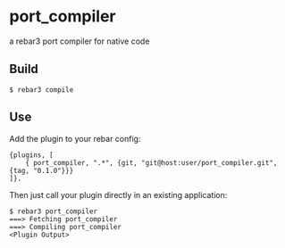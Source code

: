 port_compiler
=====

a rebar3 port compiler for native code

Build
-----

    $ rebar3 compile

Use
---

Add the plugin to your rebar config:

    {plugins, [
        { port_compiler, ".*", {git, "git@host:user/port_compiler.git", {tag, "0.1.0"}}}
    ]}.

Then just call your plugin directly in an existing application:


    $ rebar3 port_compiler
    ===> Fetching port_compiler
    ===> Compiling port_compiler
    <Plugin Output>
